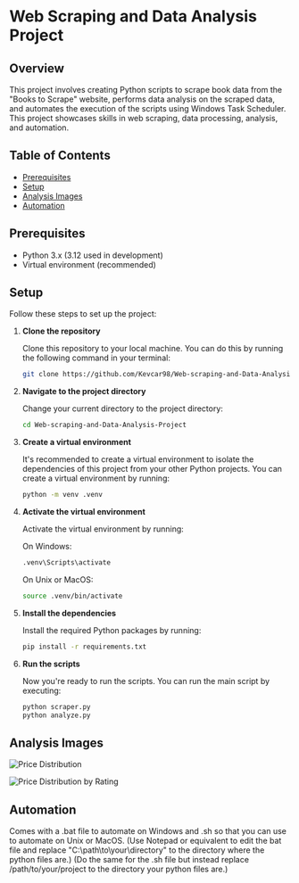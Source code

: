 # Web Scraping and Data Analysis Project

## Overview
This project involves creating Python scripts to scrape book data from the "Books to Scrape" website, performs data analysis on the scraped data, and automates the execution of the scripts using Windows Task Scheduler. This project showcases skills in web scraping, data processing, analysis, and automation.

## Table of Contents

- [Prerequisites](#prerequisites)
- [Setup](#setup)
- [Analysis Images](#analysis-images)
- [Automation](#automation)

## Prerequisites
- Python 3.x  (3.12 used in development)
- Virtual environment (recommended)

## Setup

Follow these steps to set up the project:

1. **Clone the repository**

   Clone this repository to your local machine. You can do this by running the following command in your terminal:

   ```bash
   git clone https://github.com/Kevcar98/Web-scraping-and-Data-Analysis-Project.git

2. **Navigate to the project directory**

    Change your current directory to the project directory:

     ```bash
    cd Web-scraping-and-Data-Analysis-Project

3.  **Create a virtual environment**

    It's recommended to create a virtual environment to isolate the dependencies of this project from your other Python projects. You can create a virtual environment by running:
     ```bash
    python -m venv .venv

4.  **Activate the virtual environment**

    Activate the virtual environment by running:

    On Windows:

     ```bash
    .venv\Scripts\activate
     ```

    On Unix or MacOS:

     ```sh
    source .venv/bin/activate
     ```

5.  **Install the dependencies**

    Install the required Python packages by running:

     ```bash
    pip install -r requirements.txt

6.  **Run the scripts**

    Now you're ready to run the scripts. You can run the main script by executing:

     ```bash
    python scraper.py
    python analyze.py

## Analysis Images

![Price Distribution](price_distribution.png)

![Price Distribution by Rating](price_distribution_by_rating.png)

## Automation

Comes with a .bat file to automate on Windows and .sh so that you can use to automate on Unix or MacOS.
(Use Notepad or equivalent to edit the bat file and replace "C:\path\to\your\directory" to the directory where the python files are.)
(Do the same for the .sh file but instead replace /path/to/your/project to the directory your python files are.)
